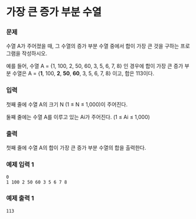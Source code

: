 # 가장 큰 증가 부분 수열
### 문제 

수열 A가 주어졌을 때, 그 수열의 증가 부분 수열 중에서 합이 가장 큰 것을 구하는 프로그램을 작성하시오.

예를 들어, 수열 A = {1, 100, 2, 50, 60, 3, 5, 6, 7, 8} 인 경우에 합이 가장 큰 증가 부분 수열은 A = {**1**, 100, **2**, **50**, **60**, 3, 5, 6, 7, 8} 이고, 합은 113이다.

### 입력

첫째 줄에 수열 A의 크기 N (1 ≤ N ≤ 1,000)이 주어진다.

둘째 줄에는 수열 A를 이루고 있는 Ai가 주어진다. (1 ≤ Ai ≤ 1,000)

### 출력

첫째 줄에 수열 A의 합이 가장 큰 증가 부분 수열의 합을 출력한다.


### 예제 입력 1

~~~
0
1 100 2 50 60 3 5 6 7 8
~~~

### 예제 출력 1

~~~
113
~~~
